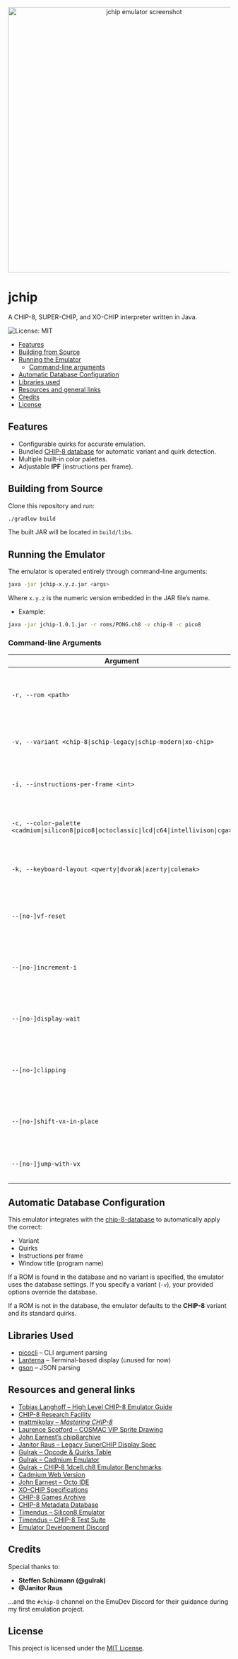 <p align="center">
  <img src="https://i.imgur.com/RIo36Hv.png" alt="jchip emulator screenshot" width="600"/>
</p>

# jchip

A CHIP-8, SUPER-CHIP, and XO-CHIP interpreter written in Java.

![License: MIT](https://img.shields.io/badge/License-MIT-blue.svg)

* [Features](#features)
* [Building from Source](#building-from-source)
* [Running the Emulator](#running-the-emulator)
    * [Command-line arguments](#command-line-arguments)
* [Automatic Database Configuration](#automatic-database-configuration)
* [Libraries used](#libraries-used)
* [Resources and general links](#resources)
* [Credits](#credits)
* [License](#license)

## Features

- Configurable quirks for accurate emulation.
- Bundled [CHIP-8 database](https://github.com/chip-8/chip-8-database) for automatic variant and quirk detection.
- Multiple built-in color palettes.
- Adjustable **IPF** (instructions per frame).

## Building from Source

Clone this repository and run:

```bash
./gradlew build
```

The built JAR will be located in `build/libs`.

## Running the Emulator

The emulator is operated entirely through command-line arguments:

```bash
java -jar jchip-x.y.z.jar <args>
```

Where `x.y.z` is the numeric version embedded in the JAR file’s name.

- Example:

```bash
java -jar jchip-1.0.1.jar -r roms/PONG.ch8 -v chip-8 -c pico8
```

### Command-line Arguments

| Argument                                                                                   | Description                                                           | Default                     |
|--------------------------------------------------------------------------------------------|-----------------------------------------------------------------------|-----------------------------|
| `-r, --rom <path>`                                                                         | **Required.** Path to the ROM file (absolute or relative to the JAR). | –                           |
| `-v, --variant <chip-8\|schip-legacy\|schip-modern\|xo-chip>`                              | Select the CHIP-8 variant.                                            | Auto-detected from database |
| `-i, --instructions-per-frame <int>`                                                       | Number of instructions executed per frame (60 fps).                   | Variant default             |
| `-c, --color-palette <cadmium\|silicon8\|pico8\|octoclassic\|lcd\|c64\|intellivison\|cga>` | Select a built-in color palette.                                      | `cadmium`                   |
| `-k, --keyboard-layout <qwerty\|dvorak\|azerty\|colemak>`                                  | Select keyboard layout for keypad mapping.                            | `qwerty`                    |
| `--[no-]vf-reset`                                                                          | Toggle VF reset quirk (`8XY1`, `8XY2`, `8XY3` reset VF to 0).         | Variant default             |
| `--[no-]increment-i`                                                                       | Toggle increment-`I` quirk (`FX55`, `FX65` increment `I`).            | Variant default             |
| `--[no-]display-wait`                                                                      | Toggle display wait quirk (waits a frame after `DXYN`).               | Variant default             |
| `--[no-]clipping`                                                                          | Toggle sprite clipping vs wrapping at screen edges.                   | Variant default             |
| `--[no-]shift-vx-in-place`                                                                 | Toggle shifting quirk (`8XY6`, `8XYE` shift `VX` vs `VY`).            | Variant default             |
| `--[no-]jump-with-vx`                                                                      | Toggle jump quirk (`BNNN` as `BXNN`).                                 | Variant default             |

## Automatic Database Configuration

This emulator integrates with the [chip-8-database](https://github.com/chip-8/chip-8-database) to automatically apply the correct:

- Variant
- Quirks
- Instructions per frame
- Window title (program name)

If a ROM is found in the database and no variant is specified, the emulator uses the database settings. If you specify a variant (`-v`), your provided options override the database.

If a ROM is not in the database, the emulator defaults to the **CHIP-8** variant and its standard quirks.

## Libraries Used

- [picocli](https://github.com/remkop/picocli) – CLI argument parsing
- [Lanterna](https://github.com/mabe02/lanterna) – Terminal-based display (unused for now)
- [gson](https://github.com/google/gson) – JSON parsing

## Resources and general links

- [Tobias Langhoff – High Level CHIP-8 Emulator Guide](https://tobiasvl.github.io/blog/write-a-chip-8-emulator/)
- [CHIP-8 Research Facility](https://chip-8.github.io/)
- [mattmikolay – *Mastering CHIP-8*](https://github.com/mattmikolay/chip-8/wiki/Mastering-CHIP%E2%80%908)
- [Laurence Scotford – COSMAC VIP Sprite Drawing](https://www.laurencescotford.net/2020/07/19/chip-8-on-the-cosmac-vip-drawing-sprites/)
- [John Earnest’s chip8archive](https://johnearnest.github.io/chip8Archive/)
- [Janitor Raus – Legacy SuperCHIP Display Spec](https://github.com/janitor-raus/CubeChip/blob/master/guides/Legacy%20(Original)%20SuperCHIP%20Display%20Specification.md)
- [Gulrak – Opcode & Quirks Table](https://chip8.gulrak.net/)
- [Gulrak – Cadmium Emulator](https://github.com/gulrak/cadmium)
- [Gulrak - CHIP‑8 1dcell.ch8 Emulator Benchmarks](https://chip8.gulrak.net/1dcell).
- [Cadmium Web Version](https://games.gulrak.net/cadmium-wip/)
- [John Earnest – Octo IDE](https://github.com/JohnEarnest/Octo)
- [XO-CHIP Specifications](https://johnearnest.github.io/Octo/docs/XO-ChipSpecification.html)
- [CHIP-8 Games Archive](https://archive.org/details/chip-8-games)
- [CHIP-8 Metadata Database](https://github.com/chip-8/chip-8-database)
- [Timendus – Silicon8 Emulator](https://github.com/Timendus/silicon8)
- [Timendus – CHIP-8 Test Suite](https://github.com/Timendus/chip8-test-suite)
- [Emulator Development Discord](https://discord.gg/dkmJAes)

## Credits

Special thanks to:

- **Steffen Schümann (@gulrak)**
- **@Janitor Raus**

…and the `#chip-8` channel on the EmuDev Discord for their guidance during my first emulation project.

## License

This project is licensed under the [MIT License](LICENSE).
